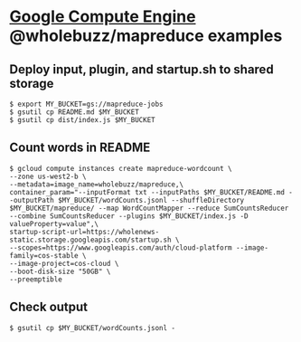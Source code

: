 # [Google Compute Engine](https://cloud.google.com/compute) @wholebuzz/mapreduce examples

## Deploy input, plugin, and startup.sh to shared storage

```
$ export MY_BUCKET=gs://mapreduce-jobs
$ gsutil cp README.md $MY_BUCKET
$ gsutil cp dist/index.js $MY_BUCKET
```

## Count words in README

```console
$ gcloud compute instances create mapreduce-wordcount \
--zone us-west2-b \
--metadata=image_name=wholebuzz/mapreduce,\
container_param="--inputFormat txt --inputPaths $MY_BUCKET/README.md --outputPath $MY_BUCKET/wordCounts.jsonl --shuffleDirectory $MY_BUCKET/mapreduce/ --map WordCountMapper --reduce SumCountsReducer --combine SumCountsReducer --plugins $MY_BUCKET/index.js -D valueProperty=value",\
startup-script-url=https://wholenews-static.storage.googleapis.com/startup.sh \
--scopes=https://www.googleapis.com/auth/cloud-platform --image-family=cos-stable \
--image-project=cos-cloud \
--boot-disk-size "50GB" \
--preemptible
```

## Check output

```console
$ gsutil cp $MY_BUCKET/wordCounts.jsonl -
```
